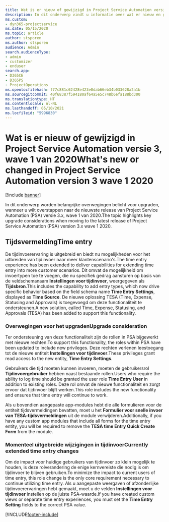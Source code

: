 ```yaml
---
title: Wat is er nieuw of gewijzigd in Project Service Automation versie 3.x, wave 1 van 2020
description: In dit onderwerp vindt u informatie over wat er nieuw en gewijzigd is in Project Service Automation versie 3, wave 1 van 2020.
ms.custom:
- dyn365-projectservice
ms.date: 05/15/2020
ms.topic: article
author: stsporen
ms.author: stsporen
audience: Admin
search.audienceType:
- admin
- customizer
- enduser
search.app:
- D365CE
- D365PS
- ProjectOperations
ms.openlocfilehash: f77c881c62428e423e0dab66eb34b033628a2a1b
ms.sourcegitcommit: 40f68387f594180af64a5e5c748b6efa188bd300
ms.translationtype: HT
ms.contentlocale: nl-NL
ms.lasthandoff: 05/10/2021
ms.locfileid: "5996830"
---
```

# <a name="whats-new-or-changed-in-project-service-automation-version-3-wave-1-2020"></a><span data-ttu-id="01b65-103">Wat is er nieuw of gewijzigd in Project Service Automation versie 3, wave 1 van 2020</span><span class="sxs-lookup"><span data-stu-id="01b65-103">What's new or changed in Project Service Automation version 3 wave 1 2020</span></span>

[!include [banner](../includes/psa-now-project-operations.md)]

<span data-ttu-id="01b65-104">In dit onderwerp worden belangrijke overwegingen belicht voor upgraden, wanneer u wilt overstappen naar de nieuwste release van Project Service Automation (PSA) versie 3.x, wave 1 van 2020.</span><span class="sxs-lookup"><span data-stu-id="01b65-104">The topic highlights key upgrade considerations when moving to the latest release of Project Service Automation (PSA) version 3.x wave 1 2020.</span></span>

## <a name="time-entry"></a><span data-ttu-id="01b65-105">Tijdsvermelding</span><span class="sxs-lookup"><span data-stu-id="01b65-105">Time entry</span></span>
<span data-ttu-id="01b65-106">De tijdinvoerervaring is uitgebreid en biedt nu mogelijkheden voor het uitbreiden van tijdinvoer naar meer klantenscenario's.</span><span class="sxs-lookup"><span data-stu-id="01b65-106">The time entry experience has been extended to deliver capabilities for extending time entry into more customer scenarios.</span></span> <span data-ttu-id="01b65-107">Dit omvat de mogelijkheid om invoertypen toe te voegen, die nu specifiek gedrag aansturen op basis van de veldschemanaam **Instellingen voor tijdinvoer**, weergegeven als **Tijdsbron**.</span><span class="sxs-lookup"><span data-stu-id="01b65-107">This includes the capability to add entry types, which now drive specific behavior based on the field schema name **Time Entry Settings**, displayed as **Time Source**.</span></span> <span data-ttu-id="01b65-108">De nieuwe oplossing TESA (Time, Expense, Statusing and Approvals) is toegevoegd om deze functionaliteit te ondersteunen.</span><span class="sxs-lookup"><span data-stu-id="01b65-108">A new solution, called Time, Expense, Statusing, and Approvals (TESA) has been added to support this functionality.</span></span>

### <a name="upgrade-consideration"></a><span data-ttu-id="01b65-109">Overwegingen voor het upgraden</span><span class="sxs-lookup"><span data-stu-id="01b65-109">Upgrade consideration</span></span>
<span data-ttu-id="01b65-110">Ter ondersteuning van deze functionaliteit zijn de rollen in PSA bijgewerkt met nieuwe rechten.</span><span class="sxs-lookup"><span data-stu-id="01b65-110">To support this functionality, the roles within PSA have been updated to include new privileges.</span></span> <span data-ttu-id="01b65-111">Deze rechten verlenen leestoegang tot de nieuwe entiteit **Instellingen voor tijdinvoer**.</span><span class="sxs-lookup"><span data-stu-id="01b65-111">These privileges grant read access to the new entity, **Time Entry Settings**.</span></span>

<span data-ttu-id="01b65-112">Gebruikers die tijd moeten kunnen invoeren, moeten de gebruikersrol **Tijdinvoergebruiker** hebben naast bestaande rollen.</span><span class="sxs-lookup"><span data-stu-id="01b65-112">Users who require the ability to log time should be granted the user role **Time Entry User** in addition to existing roles.</span></span> <span data-ttu-id="01b65-113">Deze rol omvat de nieuwe functionaliteit en zorgt ervoor dat tijdinvoer blijft werken.</span><span class="sxs-lookup"><span data-stu-id="01b65-113">This role includes the new functionality and ensures that time entry will continue to work.</span></span>

<span data-ttu-id="01b65-114">Als u bovendien aangepaste app-modules hebt die alle formulieren voor de entiteit tijdsvermeldingen bevatten, moet u het **Formulier voor snelle invoer van TESA-tijdsvermeldingen** uit de module verwijderen.</span><span class="sxs-lookup"><span data-stu-id="01b65-114">Additionally, if you have any custom app modules that include all forms for the time entry entity, you will be required to remove the **TESA time Entry Quick Create Form** from the module.</span></span>

### <a name="currently-extended-time-entry-changes"></a><span data-ttu-id="01b65-115">Momenteel uitgebreide wijzigingen in tijdinvoer</span><span class="sxs-lookup"><span data-stu-id="01b65-115">Currently extended time entry changes</span></span>
<span data-ttu-id="01b65-116">Om de impact voor huidige gebruikers van tijdinvoer zo klein mogelijk te houden, is deze rolverandering de enige kernvereiste die nodig is om tijdinvoer te blijven gebruiken.</span><span class="sxs-lookup"><span data-stu-id="01b65-116">To minimize the impact to current users of time entry, this role change is the only core requirement necessary to continue utilizing time entry.</span></span> <span data-ttu-id="01b65-117">Als u aangepaste weergaven of afzonderlijke tijdinvoerervaringen hebt gemaakt, moet u de velden **Instellingen voor tijdinvoer** instellen op de juiste PSA-waarde.</span><span class="sxs-lookup"><span data-stu-id="01b65-117">If you have created custom views or separate time entry experiences, you must set the **Time Entry Setting** fields to the correct PSA value.</span></span>


[!INCLUDE[footer-include](../includes/footer-banner.md)]